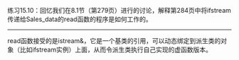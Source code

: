 练习15.10：回忆我们在8.1节（第279页）进行的讨论，解释第284页中将ifstream传递给Sales_data的read函数的程序是如何工作的。

---

read函数接受的是istream&，它是一个基类的引用，可以动态绑定到派生类的对象（比如ifstream实例）上面，从而令派生类执行自己实现的虚函数版本。
